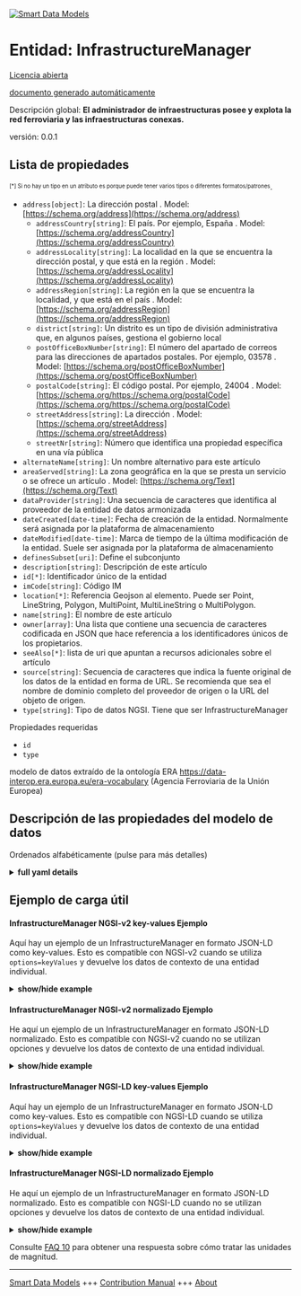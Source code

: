 <!-- 10-Header -->    
[![Smart Data Models](https://smartdatamodels.org/wp-content/uploads/2022/01/SmartDataModels_logo.png "Logo")](https://smartdatamodels.org)    
Entidad: InfrastructureManager    
==============================<!-- /10-Header -->    
<!-- 15-License -->    
[Licencia abierta](https://github.com/smart-data-models//dataModel.ERA/blob/master/InfrastructureManager/LICENSE.md)    
[documento generado automáticamente](https://docs.google.com/presentation/d/e/2PACX-1vTs-Ng5dIAwkg91oTTUdt8ua7woBXhPnwavZ0FxgR8BsAI_Ek3C5q97Nd94HS8KhP-r_quD4H0fgyt3/pub?start=false&loop=false&delayms=3000#slide=id.gb715ace035_0_60)    
<!-- /15-License -->    
<!-- 20-Description -->    
Descripción global: **El administrador de infraestructuras posee y explota la red ferroviaria y las infraestructuras conexas.**    
versión: 0.0.1    
<!-- /20-Description -->    
<!-- 30-PropertiesList -->    
## Lista de propiedades    
<sup><sub>[*] Si no hay un tipo en un atributo es porque puede tener varios tipos o diferentes formatos/patrones</sub></sup>.    
- `address[object]`: La dirección postal  . Model: [https://schema.org/address](https://schema.org/address)	- `addressCountry[string]`: El país. Por ejemplo, España  . Model: [https://schema.org/addressCountry](https://schema.org/addressCountry)    
	- `addressLocality[string]`: La localidad en la que se encuentra la dirección postal, y que está en la región  . Model: [https://schema.org/addressLocality](https://schema.org/addressLocality)    
	- `addressRegion[string]`: La región en la que se encuentra la localidad, y que está en el país  . Model: [https://schema.org/addressRegion](https://schema.org/addressRegion)    
	- `district[string]`: Un distrito es un tipo de división administrativa que, en algunos países, gestiona el gobierno local      
	- `postOfficeBoxNumber[string]`: El número del apartado de correos para las direcciones de apartados postales. Por ejemplo, 03578  . Model: [https://schema.org/postOfficeBoxNumber](https://schema.org/postOfficeBoxNumber)    
	- `postalCode[string]`: El código postal. Por ejemplo, 24004  . Model: [https://schema.org/https://schema.org/postalCode](https://schema.org/https://schema.org/postalCode)    
	- `streetAddress[string]`: La dirección  . Model: [https://schema.org/streetAddress](https://schema.org/streetAddress)    
	- `streetNr[string]`: Número que identifica una propiedad específica en una vía pública      
- `alternateName[string]`: Un nombre alternativo para este artículo  - `areaServed[string]`: La zona geográfica en la que se presta un servicio o se ofrece un artículo  . Model: [https://schema.org/Text](https://schema.org/Text)- `dataProvider[string]`: Una secuencia de caracteres que identifica al proveedor de la entidad de datos armonizada  - `dateCreated[date-time]`: Fecha de creación de la entidad. Normalmente será asignada por la plataforma de almacenamiento  - `dateModified[date-time]`: Marca de tiempo de la última modificación de la entidad. Suele ser asignada por la plataforma de almacenamiento  - `definesSubset[uri]`: Define el subconjunto  - `description[string]`: Descripción de este artículo  - `id[*]`: Identificador único de la entidad  - `imCode[string]`: Código IM  - `location[*]`: Referencia Geojson al elemento. Puede ser Point, LineString, Polygon, MultiPoint, MultiLineString o MultiPolygon.  - `name[string]`: El nombre de este artículo  - `owner[array]`: Una lista que contiene una secuencia de caracteres codificada en JSON que hace referencia a los identificadores únicos de los propietarios.  - `seeAlso[*]`: lista de uri que apuntan a recursos adicionales sobre el artículo  - `source[string]`: Secuencia de caracteres que indica la fuente original de los datos de la entidad en forma de URL. Se recomienda que sea el nombre de dominio completo del proveedor de origen o la URL del objeto de origen.  - `type[string]`: Tipo de datos NGSI. Tiene que ser InfrastructureManager  <!-- /30-PropertiesList -->    
<!-- 35-RequiredProperties -->    
Propiedades requeridas    
- `id`  - `type`  <!-- /35-RequiredProperties -->    
<!-- 40-RequiredProperties -->    
modelo de datos extraído de la ontología ERA https://data-interop.era.europa.eu/era-vocabulary (Agencia Ferroviaria de la Unión Europea)    
<!-- /40-RequiredProperties -->    
<!-- 50-DataModelHeader -->    
## Descripción de las propiedades del modelo de datos    
Ordenados alfabéticamente (pulse para más detalles)    
<!-- /50-DataModelHeader -->    
<!-- 60-ModelYaml -->    
<details><summary><strong>full yaml details</strong></summary>      
```yaml    
InfrastructureManager:      
  description: The infrastructure manager owns and operates the railway network and related infrastructure.      
  properties:      
    address:      
      description: The mailing address      
      properties:      
        addressCountry:      
          description: 'The country. For example, Spain'      
          type: string      
          x-ngsi:      
            model: https://schema.org/addressCountry      
            type: Property      
        addressLocality:      
          description: 'The locality in which the street address is, and which is in the region'      
          type: string      
          x-ngsi:      
            model: https://schema.org/addressLocality      
            type: Property      
        addressRegion:      
          description: 'The region in which the locality is, and which is in the country'      
          type: string      
          x-ngsi:      
            model: https://schema.org/addressRegion      
            type: Property      
        district:      
          description: 'A district is a type of administrative division that, in some countries, is managed by the local government'      
          type: string      
          x-ngsi:      
            type: Property      
        postOfficeBoxNumber:      
          description: 'The post office box number for PO box addresses. For example, 03578'      
          type: string      
          x-ngsi:      
            model: https://schema.org/postOfficeBoxNumber      
            type: Property      
        postalCode:      
          description: 'The postal code. For example, 24004'      
          type: string      
          x-ngsi:      
            model: https://schema.org/https://schema.org/postalCode      
            type: Property      
        streetAddress:      
          description: The street address      
          type: string      
          x-ngsi:      
            model: https://schema.org/streetAddress      
            type: Property      
        streetNr:      
          description: Number identifying a specific property on a public street      
          type: string      
          x-ngsi:      
            type: Property      
      type: object      
      x-ngsi:      
        model: https://schema.org/address      
        type: Property      
    alternateName:      
      description: An alternative name for this item      
      type: string      
      x-ngsi:      
        type: Property      
    areaServed:      
      description: The geographic area where a service or offered item is provided      
      type: string      
      x-ngsi:      
        model: https://schema.org/Text      
        type: Property      
    dataProvider:      
      description: A sequence of characters identifying the provider of the harmonised data entity      
      type: string      
      x-ngsi:      
        type: Property      
    dateCreated:      
      description: Entity creation timestamp. This will usually be allocated by the storage platform      
      format: date-time      
      type: string      
      x-ngsi:      
        type: Property      
    dateModified:      
      description: Timestamp of the last modification of the entity. This will usually be allocated by the storage platform      
      format: date-time      
      type: string      
      x-ngsi:      
        type: Property      
    definesSubset:      
      description: Defines subset      
      format: uri      
      type: string      
      x-ngsi:      
        type: Relationship      
    description:      
      description: A description of this item      
      type: string      
      x-ngsi:      
        type: Property      
    id:      
      anyOf:      
        - description: Identifier format of any NGSI entity      
          maxLength: 256      
          minLength: 1      
          pattern: ^[\w\-\.\{\}\$\+\*\[\]`|~^@!,:\\]+$      
          type: string      
          x-ngsi:      
            type: Property      
        - description: Identifier format of any NGSI entity      
          format: uri      
          type: string      
          x-ngsi:      
            type: Property      
      description: Unique identifier of the entity      
      x-ngsi:      
        type: Property      
    imCode:      
      description: IM's code      
      type: string      
      x-ngsi:      
        type: Property      
    location:      
      description: 'Geojson reference to the item. It can be Point, LineString, Polygon, MultiPoint, MultiLineString or MultiPolygon'      
      oneOf:      
        - description: Geojson reference to the item. Point      
          properties:      
            bbox:      
              items:      
                type: number      
              minItems: 4      
              type: array      
            coordinates:      
              items:      
                type: number      
              minItems: 2      
              type: array      
            type:      
              enum:      
                - Point      
              type: string      
          required:      
            - type      
            - coordinates      
          title: GeoJSON Point      
          type: object      
          x-ngsi:      
            type: GeoProperty      
        - description: Geojson reference to the item. LineString      
          properties:      
            bbox:      
              items:      
                type: number      
              minItems: 4      
              type: array      
            coordinates:      
              items:      
                items:      
                  type: number      
                minItems: 2      
                type: array      
              minItems: 2      
              type: array      
            type:      
              enum:      
                - LineString      
              type: string      
          required:      
            - type      
            - coordinates      
          title: GeoJSON LineString      
          type: object      
          x-ngsi:      
            type: GeoProperty      
        - description: Geojson reference to the item. Polygon      
          properties:      
            bbox:      
              items:      
                type: number      
              minItems: 4      
              type: array      
            coordinates:      
              items:      
                items:      
                  items:      
                    type: number      
                  minItems: 2      
                  type: array      
                minItems: 4      
                type: array      
              type: array      
            type:      
              enum:      
                - Polygon      
              type: string      
          required:      
            - type      
            - coordinates      
          title: GeoJSON Polygon      
          type: object      
          x-ngsi:      
            type: GeoProperty      
        - description: Geojson reference to the item. MultiPoint      
          properties:      
            bbox:      
              items:      
                type: number      
              minItems: 4      
              type: array      
            coordinates:      
              items:      
                items:      
                  type: number      
                minItems: 2      
                type: array      
              type: array      
            type:      
              enum:      
                - MultiPoint      
              type: string      
          required:      
            - type      
            - coordinates      
          title: GeoJSON MultiPoint      
          type: object      
          x-ngsi:      
            type: GeoProperty      
        - description: Geojson reference to the item. MultiLineString      
          properties:      
            bbox:      
              items:      
                type: number      
              minItems: 4      
              type: array      
            coordinates:      
              items:      
                items:      
                  items:      
                    type: number      
                  minItems: 2      
                  type: array      
                minItems: 2      
                type: array      
              type: array      
            type:      
              enum:      
                - MultiLineString      
              type: string      
          required:      
            - type      
            - coordinates      
          title: GeoJSON MultiLineString      
          type: object      
          x-ngsi:      
            type: GeoProperty      
        - description: Geojson reference to the item. MultiLineString      
          properties:      
            bbox:      
              items:      
                type: number      
              minItems: 4      
              type: array      
            coordinates:      
              items:      
                items:      
                  items:      
                    items:      
                      type: number      
                    minItems: 2      
                    type: array      
                  minItems: 4      
                  type: array      
                type: array      
              type: array      
            type:      
              enum:      
                - MultiPolygon      
              type: string      
          required:      
            - type      
            - coordinates      
          title: GeoJSON MultiPolygon      
          type: object      
          x-ngsi:      
            type: GeoProperty      
      x-ngsi:      
        type: GeoProperty      
    name:      
      description: The name of this item      
      type: string      
      x-ngsi:      
        type: Property      
    owner:      
      description: A List containing a JSON encoded sequence of characters referencing the unique Ids of the owner(s)      
      items:      
        anyOf:      
          - description: Identifier format of any NGSI entity      
            maxLength: 256      
            minLength: 1      
            pattern: ^[\w\-\.\{\}\$\+\*\[\]`|~^@!,:\\]+$      
            type: string      
            x-ngsi:      
              type: Property      
          - description: Identifier format of any NGSI entity      
            format: uri      
            type: string      
            x-ngsi:      
              type: Property      
        description: Unique identifier of the entity      
        x-ngsi:      
          type: Property      
      type: array      
      x-ngsi:      
        type: Property      
    seeAlso:      
      description: list of uri pointing to additional resources about the item      
      oneOf:      
        - items:      
            format: uri      
            type: string      
          minItems: 1      
          type: array      
        - format: uri      
          type: string      
      x-ngsi:      
        type: Property      
    source:      
      description: 'A sequence of characters giving the original source of the entity data as a URL. Recommended to be the fully qualified domain name of the source provider, or the URL to the source object'      
      type: string      
      x-ngsi:      
        type: Property      
    type:      
      description: NGSI data type. It has to be InfrastructureManager      
      enum:      
        - InfrastructureManager      
      type: string      
      x-ngsi:      
        type: Property      
  required:      
    - id      
    - type      
  type: object      
  x-derived-from: http://data.europa.eu/949/InfrastructureManager      
  x-disclaimer: 'Redistribution and use in source and binary forms, with or without modification, are permitted  provided that the license conditions are met. Copyleft (c) 2023 Contributors to Smart Data Models Program'      
  x-license-url: https://github.com/smart-data-models/dataModel.ERA/blob/master/InfrastructureManager/LICENSE.md      
  x-model-schema: https://smart-data-models.github.io/dataModel.ERA/Certificate/schema.json      
  x-model-tags: 'ERA vocabulary, railway, train'      
  x-version: 0.0.1      
```    
</details>      
<!-- /60-ModelYaml -->    
<!-- 70-MiddleNotes -->    
<!-- /70-MiddleNotes -->    
<!-- 80-Examples -->    
## Ejemplo de carga útil    
#### InfrastructureManager NGSI-v2 key-values Ejemplo    
Aquí hay un ejemplo de un InfrastructureManager en formato JSON-LD como key-values. Esto es compatible con NGSI-v2 cuando se utiliza `options=keyValues` y devuelve los datos de contexto de una entidad individual.    
<details><summary><strong>show/hide example</strong></summary>      
```json  
{  
  "id": "urn:ngsi-ld:InfrastructureManager:id:VIMY:89391422",  
  "dateCreated": "2006-09-18T16:56:18Z",  
  "dateModified": "1978-06-20T09:22:50Z",  
  "source": "Sort southern music artist. Fear manage seat population environment.",  
  "name": "Plan challenge vote do again. Enjoy short particularly.",  
  "alternateName": "Rate option level back stuff kind. Teach televi",  
  "description": "In discussion fall economic force shake. This speak fine piece work bil",  
  "dataProvider": "Administration raise door a your. Oil summ",  
  "owner": [  
    "urn:ngsi-ld:InfrastructureManager:items:JMAY:69019141",  
    "urn:ngsi-ld:InfrastructureManager:items:HDMP:30084694"  
  ],  
  "seeAlso": [  
    "urn:ngsi-ld:InfrastructureManager:items:HEJR:49829825"  
  ],  
  "location": {  
    "type": "Point",  
    "coordinates": [  
      -36.3334725,  
      -142.001584  
    ]  
  },  
  "address": {  
    "streetAddress": "Moment someone learn short affect. Could those herself mention without use.",  
    "addressLocality": "Able born appear fact. Too nature record second letter. Hit pattern because unit easy address befo",  
    "addressRegion": "Physical same read success fight.",  
    "addressCountry": "Girl want over allow ask begin three. Say month call how employee treat environmental energy. Reflect through society experienc",  
    "postalCode": "Here simply my force child kid. Why behavior last here. Back PM carry actually interview rise.",  
    "postOfficeBoxNumber": "Partner magazine cause before. Decide method experience exactly. Operation final feeling staff ten.",  
    "streetNr": "Tell or ok else another allow standard.",  
    "district": "Hot player second fall. Participant state draw agent suggest visit however we. Line we blue. Sit record TV can."  
  },  
  "areaServed": "White task performance blood. Hard eye road probably interview to.",  
  "type": "InfrastructureManager",  
  "imCode": "Responsibility information do paper either",  
  "definesSubset": "urn:ngsi-ld:InfrastructureManager:definesSubset:QKJR:78702924",  
  "context": [  
    "https://raw.githubusercontent.com/smart-data-models/dataModel.ERA/master/context.jsonld"  
  ]  
}  
```  
</details>    
#### InfrastructureManager NGSI-v2 normalizado Ejemplo    
He aquí un ejemplo de un InfrastructureManager en formato JSON-LD normalizado. Esto es compatible con NGSI-v2 cuando no se utilizan opciones y devuelve los datos de contexto de una entidad individual.    
<details><summary><strong>show/hide example</strong></summary>      
```json  
{  
  "id": "urn:ngsi-ld:InfrastructureManager:id:VIMY:89391422",  
  "dateCreated": {  
    "type": "DateTime",  
    "value": "2006-09-18T16:56:18Z"  
  },  
  "dateModified": {  
    "type": "DateTime",  
    "value": "1978-06-20T09:22:50Z"  
  },  
  "source": {  
    "type": "Text",  
    "value": "Sort southern music artist. Fear manage seat population environment."  
  },  
  "name": {  
    "type": "Text",  
    "value": "Plan challenge vote do again. Enjoy short particularly."  
  },  
  "alternateName": {  
    "type": "Text",  
    "value": "Rate option level back stuff kind. Teach televi"  
  },  
  "description": {  
    "type": "Text",  
    "value": "In discussion fall economic force shake. This speak fine piece work bil"  
  },  
  "dataProvider": {  
    "type": "Text",  
    "value": "Administration raise door a your. Oil summ"  
  },  
  "owner": {  
    "type": "StructuredValue",  
    "value": [  
      "urn:ngsi-ld:InfrastructureManager:items:JMAY:69019141",  
      "urn:ngsi-ld:InfrastructureManager:items:HDMP:30084694"  
    ]  
  },  
  "seeAlso": {  
    "type": "StructuredValue",  
    "value": [  
      "urn:ngsi-ld:InfrastructureManager:items:HEJR:49829825"  
    ]  
  },  
  "location": {  
    "type": "geo:json",  
    "value": {  
      "type": "Point",  
      "coordinates": [  
        -36.3334725,  
        -142.001584  
      ]  
    }  
  },  
  "address": {  
    "type": "StructuredValue",  
    "value": {  
      "streetAddress": "Moment someone learn short affect. Could those herself mention without use.",  
      "addressLocality": "Able born appear fact. Too nature record second letter. Hit pattern because unit easy address befo",  
      "addressRegion": "Physical same read success fight.",  
      "addressCountry": "Girl want over allow ask begin three. Say month call how employee treat environmental energy. Reflect through society experienc",  
      "postalCode": "Here simply my force child kid. Why behavior last here. Back PM carry actually interview rise.",  
      "postOfficeBoxNumber": "Partner magazine cause before. Decide method experience exactly. Operation final feeling staff ten.",  
      "streetNr": "Tell or ok else another allow standard.",  
      "district": "Hot player second fall. Participant state draw agent suggest visit however we. Line we blue. Sit record TV can."  
    }  
  },  
  "areaServed": {  
    "type": "Text",  
    "value": "White task performance blood. Hard eye road probably interview to."  
  },  
  "type": "InfrastructureManager",  
  "imCode": {  
    "type": "Text",  
    "value": "Responsibility information do paper either"  
  },  
  "definesSubset": {  
    "type": "Text",  
    "value": "urn:ngsi-ld:InfrastructureManager:definesSubset:QKJR:78702924"  
  },  
  "context": {  
    "type": "StructuredValue",  
    "value": [  
      "https://raw.githubusercontent.com/smart-data-models/dataModel.ERA/master/context.jsonld"  
    ]  
  }  
}  
```  
</details>    
#### InfrastructureManager NGSI-LD key-values Ejemplo    
Aquí hay un ejemplo de un InfrastructureManager en formato JSON-LD como key-values. Esto es compatible con NGSI-LD cuando se utiliza `options=keyValues` y devuelve los datos de contexto de una entidad individual.    
<details><summary><strong>show/hide example</strong></summary>      
```json  
{  
  "id": "urn:ngsi-ld:InfrastructureManager:id:VIMY:89391422",  
  "dateCreated": "2006-09-18T16:56:18Z",  
  "dateModified": "1978-06-20T09:22:50Z",  
  "source": "Sort southern music artist. Fear manage seat population environment.",  
  "name": "Plan challenge vote do again. Enjoy short particularly.",  
  "alternateName": "Rate option level back stuff kind. Teach televi",  
  "description": "In discussion fall economic force shake. This speak fine piece work bil",  
  "dataProvider": "Administration raise door a your. Oil summ",  
  "owner": [  
    "urn:ngsi-ld:InfrastructureManager:items:JMAY:69019141",  
    "urn:ngsi-ld:InfrastructureManager:items:HDMP:30084694"  
  ],  
  "seeAlso": [  
    "urn:ngsi-ld:InfrastructureManager:items:HEJR:49829825"  
  ],  
  "location": {  
    "type": "Point",  
    "coordinates": [  
      -36.3334725,  
      -142.001584  
    ]  
  },  
  "address": {  
    "streetAddress": "Moment someone learn short affect. Could those herself mention without use.",  
    "addressLocality": "Able born appear fact. Too nature record second letter. Hit pattern because unit easy address befo",  
    "addressRegion": "Physical same read success fight.",  
    "addressCountry": "Girl want over allow ask begin three. Say month call how employee treat environmental energy. Reflect through society experienc",  
    "postalCode": "Here simply my force child kid. Why behavior last here. Back PM carry actually interview rise.",  
    "postOfficeBoxNumber": "Partner magazine cause before. Decide method experience exactly. Operation final feeling staff ten.",  
    "streetNr": "Tell or ok else another allow standard.",  
    "district": "Hot player second fall. Participant state draw agent suggest visit however we. Line we blue. Sit record TV can."  
  },  
  "areaServed": "White task performance blood. Hard eye road probably interview to.",  
  "type": "InfrastructureManager",  
  "imCode": "Responsibility information do paper either",  
  "definesSubset": "urn:ngsi-ld:InfrastructureManager:definesSubset:QKJR:78702924",  
  "@context": [  
    "https://smartdatamodels.org/context.jsonld"  
  ],  
  "context": [  
    "https://raw.githubusercontent.com/smart-data-models/dataModel.ERA/master/context.jsonld"  
  ]  
}  
```  
</details>    
#### InfrastructureManager NGSI-LD normalizado Ejemplo    
He aquí un ejemplo de un InfrastructureManager en formato JSON-LD normalizado. Esto es compatible con NGSI-LD cuando no se utilizan opciones y devuelve los datos de contexto de una entidad individual.    
<details><summary><strong>show/hide example</strong></summary>      
```json  
{  
  "id": "urn:ngsi-ld:InfrastructureManager:id:MXSJ:48211430",  
  "dateCreated": {  
    "type": "Property",  
    "value": {  
      "@type": "DateTime",  
      "@value": "2001-02-17T13:59:21Z"  
    }  
  },  
  "dateModified": {  
    "type": "Property",  
    "value": {  
      "@type": "DateTime",  
      "@value": "1978-12-17T01:37:15Z"  
    }  
  },  
  "source": {  
    "type": "Property",  
    "value": "Drop wear participant probably pull another claim. Soldier among magazine name cause."  
  },  
  "name": {  
    "type": "Property",  
    "value": "Push low morning himself boy. Response push daughter certain blood hour career."  
  },  
  "alternateName": {  
    "type": "Property",  
    "value": "Inter"  
  },  
  "description": {  
    "type": "Property",  
    "value": "Sing condition often fund gun report. Skin yes me"  
  },  
  "dataProvider": {  
    "type": "Property",  
    "value": "Shoulder west friend find stage main state. Those way machine consumer current friend within. Artist past participant agree more."  
  },  
  "owner": {  
    "type": "Property",  
    "value": [  
      "urn:ngsi-ld:InfrastructureManager:items:SHEM:41311877",  
      "urn:ngsi-ld:InfrastructureManager:items:UIQW:30839567"  
    ]  
  },  
  "seeAlso": {  
    "type": "Property",  
    "value": [  
      "urn:ngsi-ld:InfrastructureManager:items:PJAF:62503952"  
    ]  
  },  
  "location": {  
    "type": "Property",  
    "value": {  
      "type": "Point",  
      "coordinates": [  
        3.5779895,  
        -137.677126  
      ]  
    }  
  },  
  "address": {  
    "type": "Property",  
    "value": {  
      "streetAddress": "Behind play land top reflect material drug. Charge worry newspaper important. Budget position meeting throughout fight daughter.",  
      "addressLocality": "Road husb",  
      "addressRegion": "Official arm decision can often general second. Short establish maintain television pattern.",  
      "addressCountry": "Center system out forward I pressure short. News moment decision spend.",  
      "postalCode": "Serve recent here determine until. Good sure down talk since establish. Challenge describe structure necessary. Rate difference item",  
      "postOfficeBoxNumber": "Camera instead glass stop remember good. War heavy help.",  
      "streetNr": "Total ",  
      "district": "Half consumer condition and night exist human. P"  
    }  
  },  
  "areaServed": {  
    "type": "Property",  
    "value": "Attack total help who reduce lay. Daughter step center short property per whether"  
  },  
  "type": "InfrastructureManager",  
  "imCode": {  
    "type": "Property",  
    "value": "Away live too certainly. Ground why include include."  
  },  
  "definesSubset": {  
    "type": "Relationship",  
    "object": "urn:ngsi-ld:InfrastructureManager:definesSubset:OSEY:46076384"  
  },  
  "@context": [  
    "https://smartdatamodels.org/context.jsonld"  
  ],  
  "context": [  
    "https://raw.githubusercontent.com/smart-data-models/dataModel.ERA/master/context.jsonld"  
  ]  
}  
```  
</details><!-- /80-Examples -->    
<!-- 90-FooterNotes -->    
<!-- /90-FooterNotes -->    
<!-- 95-Units -->    
Consulte [FAQ 10](https://smartdatamodels.org/index.php/faqs/) para obtener una respuesta sobre cómo tratar las unidades de magnitud.    
<!-- /95-Units -->    
<!-- 97-LastFooter -->    
---    
[Smart Data Models](https://smartdatamodels.org) +++ [Contribution Manual](https://bit.ly/contribution_manual) +++ [About](https://bit.ly/Introduction_SDM)<!-- /97-LastFooter -->    

